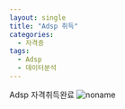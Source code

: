 ```yaml
---
layout: single
title: "Adsp 취득"
categories:
  - 자격증
tags:
  - Adsp
  - 데이터분석
---
```

Adsp 자격취득완료
![noname](https://github.com/user-attachments/assets/4779240c-0e85-4f03-a923-f3c5b915c111)
